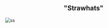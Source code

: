 <h2 align="center">"Strawhats"</h2>  

![ss](https://github.com/ycatsh/smart-fox/assets/91330011/32bfbb64-7933-4a5a-bab6-90dd66c479f7)